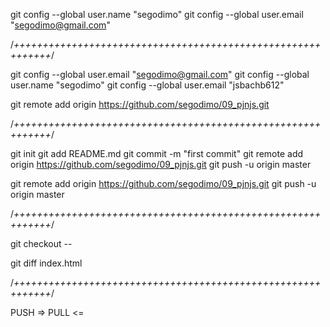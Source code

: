 <!-- credenciales -->
git config --global user.name "segodimo"
git config --global user.email "segodimo@gmail.com"


/*++++++++++++++++++++++++++++++++++++++++++++++++++++++++++++*/

git config --global user.email "segodimo@gmail.com"
git config --global user.name "segodimo"
git config --global user.email "jsbachb612"

git remote add origin https://github.com/segodimo/09_pjnjs.git

/*++++++++++++++++++++++++++++++++++++++++++++++++++++++++++++*/

git init
git add README.md
git commit -m "first commit"
git remote add origin https://github.com/segodimo/09_pjnjs.git
git push -u origin master

git remote add origin https://github.com/segodimo/09_pjnjs.git
git push -u origin master

/*++++++++++++++++++++++++++++++++++++++++++++++++++++++++++++*/
<!-- Reverter Cambios -->
git checkout -- 

<!-- depois de git status antes de git add pode usar diff -->
git diff index.html

/*++++++++++++++++++++++++++++++++++++++++++++++++++++++++++++*/

PUSH =>
PULL <=